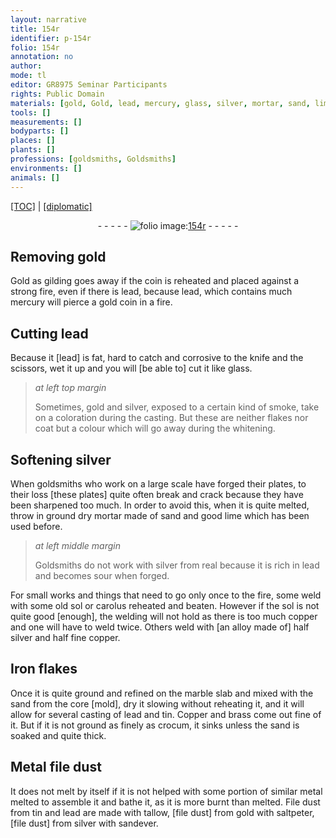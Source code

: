 ```yaml
---
layout: narrative
title: 154r
identifier: p-154r
folio: 154r
annotation: no
author:
mode: tl
editor: GR8975 Seminar Participants
rights: Public Domain
materials: [gold, Gold, lead, mercury, glass, silver, mortar, sand, lime, real, sol, carolus, copper, Iron, marble, tin, Copper, brass, crocum, Metal file dust, metal, File dust, tallow, file dust, saltpeter, sandever.]
tools: []
measurements: []
bodyparts: []
places: []
plants: []
professions: [goldsmiths, Goldsmiths]
environments: []
animals: []
---
```


<p><a href="{{ site.baseurl }}/translation/" target="_blank">[TOC]</a> | <a href="{{ site.baseurl }}/texts/p-154r_tc/">[diplomatic]</a></p><div class="folio" align="center">- - - - - <a href="http://gallica.bnf.fr/ark:/12148/btv1b10500001g/f313.item.r=" target="_blank"><img src="https://cu-mkp.github.io/2017-workshop-edition/assets/photo-icon.png" alt="folio image: " style="display:inline-block; margin-bottom:-3px;"/>154r</a> - - - - - </div>  
  

## Removing <span class="m">gold</span>

 
<span class="m">Gold</span> as gilding goes away if the coin is reheated and placed against a strong fire, even if there is <span class="m">lead</span>, because <span class="m">lead</span>, which contains much <span class="m">mercury</span> will pierce a <span class="m">gold</span> coin in a fire.
 
 
  

## Cutting <span class="m">lead</span>

 
Because it [<span class="m">lead</span>] is fat, hard to catch and corrosive to the knife and the scissors, wet it up and you will [be able to] cut it like <span class="m">glass</span>.
 
> *at left top margin*
> 
> 
>   Sometimes, <span class="m">gold</span> and <span class="m">silver</span>, exposed to a certain kind of smoke, take on a coloration during the casting. But these are neither flakes nor coat but a colour which will go away during the whitening.
 
 
  

## Softening <span class="m">silver</span>

 
When <span class="pro">goldsmiths</span> who work on a large scale have forged their plates, to their loss [these plates] quite often break and crack because they have been sharpened too much. In order to avoid this, when it is quite melted, throw in ground dry <span class="m">mortar</span> made of <span class="m">sand</span> and good <span class="m">lime</span> which has been used before.
 
> *at left middle margin*
> 
> 
>   <span class="pro">Goldsmiths</span> do not work with <span class="m">silver</span> from <span class="m">real</span> because it is rich in <span class="m">lead</span> and becomes sour when forged.
 
For small works and things that need to go only once to the fire, some weld with some old <span class="m">sol</span> or <span class="m">carolus</span> reheated and beaten. However if the <span class="m">sol</span> is not quite good [enough], the welding will not hold as there is too much <span class="m">copper</span> and one will have to weld twice. Others weld with [an alloy made of] half <span class="m">silver</span> and half fine <span class="m">copper</span>.
 
 
  

## <span class="m">Iron</span> flakes

 
Once it is quite ground and refined on the <span class="m">marble</span> slab and mixed with the <span class="m">sand</span> from the core [mold], dry it slowing without reheating it, and it will allow for several casting of <span class="m">lead</span> and <span class="m">tin</span>. <span class="m">Copper</span> and <span class="m">brass</span> come out fine of it. But if it is not ground as finely as <span class="m">crocum</span>, it sinks unless the <span class="m">sand</span> is soaked and quite thick.
 
 
  

## <span class="m">Metal file dust</span>

 
It does not melt by itself if it is not helped with some portion of similar <span class="m">metal</span> melted to assemble it and bathe it, as it is more burnt than melted. <span class="m">File dust</span> from <span class="m">tin</span> and <span class="m">lead</span> are made with <span class="m">tallow</span>, [<span class="m">file dust</span>] from <span class="m">gold</span> with <span class="m">saltpeter</span>, [<span class="m">file dust</span>] from <span class="m">silver</span> with <span class="m">sandever.</span>
 
